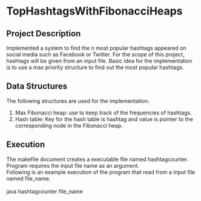 # TopHashtagsWithFibonacciHeaps

## Project Description 
Implemented a system to find the n most popular hashtags appeared on social media such as Facebook or Twitter. For the scope of this 
project, hashtags will be given from an input file. Basic idea for the implementation is to use a max priority structure to find out the 
most popular hashtags.

## Data Structures
The following structures are used for the implementation.
1. Max Fibonacci heap: use to keep track of the frequencies of hashtags.
2. Hash table: Key for the hash table is hashtag and value is pointer to the corresponding node in the
Fibonacci heap.

## Execution
The makefile document creates a executable file named hashtagcounter. Program requires the input file name as an argument. <br />
Following is an example execution of the program that read from a input file named file_name.<br /> <br />
java  hashtagcounter file_name
